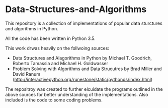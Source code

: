 # Data-Structures-and-Algorithms
This repository is a collection of implementations of popular data sturctures and algorithms in Python.

All the code has been written in Python 3.5.

This work drwas heavily on the follwoing sources:
  - Data Structures and Alagorithms in Python by Michael T. Goodrich, Roberto Tamassia and Michael H. Goldwasser
  - Problem Solving with Algorithms and Data Strucutres by Brad Miller and David Ranum (http://interactivepython.org/runestone/static/pythonds/index.html)
  
The repositroy was created to further elcuidate the programs outlined in the above sources for better understanding of the implementations. Also included is the code to some coding problems.
